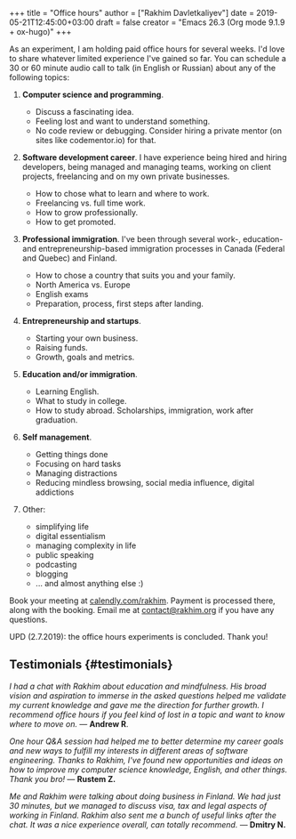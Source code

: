 +++
title = "Office hours"
author = ["Rakhim Davletkaliyev"]
date = 2019-05-21T12:45:00+03:00
draft = false
creator = "Emacs 26.3 (Org mode 9.1.9 + ox-hugo)"
+++

As an experiment, I am holding paid office hours for several weeks. I'd love to share whatever limited experience I've gained so far. You can schedule a 30 or 60 minute audio call to talk (in English or Russian) about any of the following topics:

1.  **Computer science and programming**.
    -   Discuss a fascinating idea.
    -   Feeling lost and want to understand something.
    -   No code review or debugging. Consider hiring a private mentor (on sites like codementor.io) for that.

2.  **Software development career**. I have experience being hired and hiring developers, being managed and managing teams, working on client projects, freelancing and on my own private businesses.
    -   How to chose what to learn and where to work.
    -   Freelancing vs. full time work.
    -   How to grow professionally.
    -   How to get promoted.

3.  **Professional immigration**. I've been through several work-, education- and entrepreneurship-based immigration processes in Canada (Federal and Quebec) and Finland.
    -   How to chose a country that suits you and your family.
    -   North America vs. Europe
    -   English exams
    -   Preparation, process, first steps after landing.

4.  **Entrepreneurship and startups**.
    -   Starting your own business.
    -   Raising funds.
    -   Growth, goals and metrics.

5.  **Education and/or immigration**.
    -   Learning English.
    -   What to study in college.
    -   How to study abroad. Scholarships, immigration, work after graduation.

6.  **Self management**.
    -   Getting things done
    -   Focusing on hard tasks
    -   Managing distractions
    -   Reducing mindless browsing, social media influence, digital addictions

7.  Other:
    -   simplifying life
    -   digital essentialism
    -   managing complexity in life
    -   public speaking
    -   podcasting
    -   blogging
    -   ... and almost anything else :)

Book your meeting at [calendly.com/rakhim](https://calendly.com/rakhim). Payment is processed there, along with the booking. Email me at [contact@rakhim.org](mailto:contact@rakhim.org) if you have any questions.

UPD (2.7.2019): the office hours experiments is concluded. Thank you!


## Testimonials {#testimonials}

_I had a chat with Rakhim about education and mindfulness. His broad vision and aspiration to immerse in the asked questions helped me validate my current knowledge and gave me the direction for further growth. I recommend office hours if you feel kind of lost in a topic and want to know where to move on._ — **Andrew R**.

_One hour Q&A session had helped me to better determine my career goals and new ways to fulfill my interests in different areas of software engineering. Thanks to Rakhim, I've found new opportunities and ideas on how to improve my computer science knowledge, English, and other things. Thank you bro!_ — **Rustem Z.**

_Me and Rakhim were talking about doing business in Finland. We had just 30 minutes, but we managed to discuss visa, tax and legal aspects of working in Finland. Rakhim also sent me a bunch of useful links after the chat. It was a nice experience overall, can totally recommend._ — **Dmitry N.**
